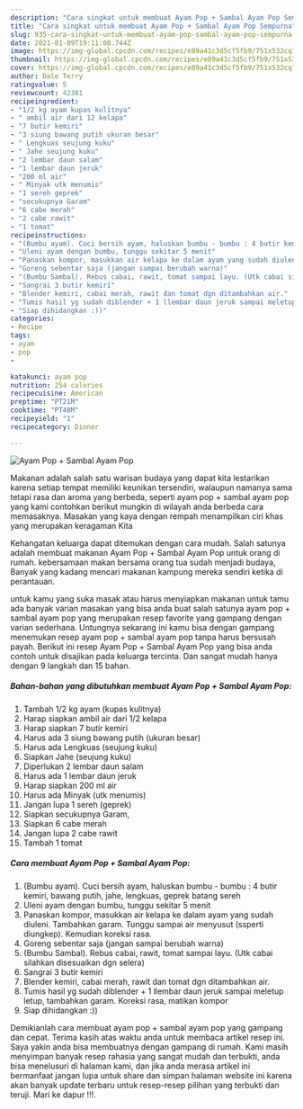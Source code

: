 ```yaml
---
description: "Cara singkat untuk membuat Ayam Pop + Sambal Ayam Pop Sempurna"
title: "Cara singkat untuk membuat Ayam Pop + Sambal Ayam Pop Sempurna"
slug: 935-cara-singkat-untuk-membuat-ayam-pop-sambal-ayam-pop-sempurna
date: 2021-01-09T19:11:08.744Z
image: https://img-global.cpcdn.com/recipes/e89a41c3d5cf5fb9/751x532cq70/ayam-pop-sambal-ayam-pop-foto-resep-utama.jpg
thumbnail: https://img-global.cpcdn.com/recipes/e89a41c3d5cf5fb9/751x532cq70/ayam-pop-sambal-ayam-pop-foto-resep-utama.jpg
cover: https://img-global.cpcdn.com/recipes/e89a41c3d5cf5fb9/751x532cq70/ayam-pop-sambal-ayam-pop-foto-resep-utama.jpg
author: Dale Terry
ratingvalue: 5
reviewcount: 42381
recipeingredient:
- "1/2 kg ayam kupas kulitnya"
- " ambil air dari 12 kelapa"
- "7 butir kemiri"
- "3 siung bawang putih ukuran besar"
- " Lengkuas seujung kuku"
- " Jahe seujung kuku"
- "2 lembar daun salam"
- "1 lembar daun jeruk"
- "200 ml air"
- " Minyak utk menumis"
- "1 sereh geprek"
- "secukupnya Garam"
- "6 cabe merah"
- "2 cabe rawit"
- "1 tomat"
recipeinstructions:
- "(Bumbu ayam). Cuci bersih ayam, haluskan bumbu - bumbu : 4 butir kemiri, bawang putih, jahe, lengkuas, geprek batang sereh"
- "Uleni ayam dengan bumbu, tunggu sekitar 5 menit"
- "Panaskan kompor, masukkan air kelapa ke dalam ayam yang sudah diuleni. Tambahkan garam. Tunggu sampai air menyusut (ssperti diungkep). Kemudian koreksi rasa."
- "Goreng sebentar saja (jangan sampai berubah warna)"
- "(Bumbu Sambal). Rebus cabai, rawit, tomat sampai layu. (Utk cabai silahkan disesuaikan dgn selera)"
- "Sangrai 3 butir kemiri"
- "Blender kemiri, cabai merah, rawit dan tomat dgn ditambahkan air."
- "Tumis hasil yg sudah diblender + 1 llembar daun jeruk sampai meletup letup, tambahkan garam. Koreksi rasa, matikan kompor"
- "Siap dihidangkan :))"
categories:
- Recipe
tags:
- ayam
- pop
- 

katakunci: ayam pop  
nutrition: 254 calories
recipecuisine: American
preptime: "PT21M"
cooktime: "PT48M"
recipeyield: "1"
recipecategory: Dinner

---
```



![Ayam Pop + Sambal Ayam Pop](https://img-global.cpcdn.com/recipes/e89a41c3d5cf5fb9/751x532cq70/ayam-pop-sambal-ayam-pop-foto-resep-utama.jpg)

Makanan adalah salah satu warisan budaya yang dapat kita lestarikan karena setiap tempat memiliki keunikan tersendiri, walaupun namanya sama tetapi rasa dan aroma yang berbeda, seperti ayam pop + sambal ayam pop yang kami contohkan berikut mungkin di wilayah anda berbeda cara memasaknya. Masakan yang kaya dengan rempah menampilkan ciri khas yang merupakan keragaman Kita



Kehangatan keluarga dapat ditemukan dengan cara mudah. Salah satunya adalah membuat makanan Ayam Pop + Sambal Ayam Pop untuk orang di rumah. kebersamaan makan bersama orang tua sudah menjadi budaya, Banyak yang kadang mencari makanan kampung mereka sendiri ketika di perantauan.

untuk kamu yang suka masak atau harus menyiapkan makanan untuk tamu ada banyak varian masakan yang bisa anda buat salah satunya ayam pop + sambal ayam pop yang merupakan resep favorite yang gampang dengan varian sederhana. Untungnya sekarang ini kamu bisa dengan gampang menemukan resep ayam pop + sambal ayam pop tanpa harus bersusah payah.
Berikut ini resep Ayam Pop + Sambal Ayam Pop yang bisa anda contoh untuk disajikan pada keluarga tercinta. Dan sangat mudah hanya dengan 9 langkah dan 15 bahan.


<!--inarticleads1-->

##### Bahan-bahan yang dibutuhkan membuat Ayam Pop + Sambal Ayam Pop:

1. Tambah 1/2 kg ayam (kupas kulitnya)
1. Harap siapkan  ambil air dari 1/2 kelapa
1. Harap siapkan 7 butir kemiri
1. Harus ada 3 siung bawang putih (ukuran besar)
1. Harus ada  Lengkuas (seujung kuku)
1. Siapkan  Jahe (seujung kuku)
1. Diperlukan 2 lembar daun salam
1. Harus ada 1 lembar daun jeruk
1. Harap siapkan 200 ml air
1. Harus ada  Minyak (utk menumis)
1. Jangan lupa 1 sereh (geprek)
1. Siapkan secukupnya Garam,
1. Siapkan 6 cabe merah
1. Jangan lupa 2 cabe rawit
1. Tambah 1 tomat




<!--inarticleads2-->

##### Cara membuat  Ayam Pop + Sambal Ayam Pop:

1. (Bumbu ayam). Cuci bersih ayam, haluskan bumbu - bumbu : 4 butir kemiri, bawang putih, jahe, lengkuas, geprek batang sereh
1. Uleni ayam dengan bumbu, tunggu sekitar 5 menit
1. Panaskan kompor, masukkan air kelapa ke dalam ayam yang sudah diuleni. Tambahkan garam. Tunggu sampai air menyusut (ssperti diungkep). Kemudian koreksi rasa.
1. Goreng sebentar saja (jangan sampai berubah warna)
1. (Bumbu Sambal). Rebus cabai, rawit, tomat sampai layu. (Utk cabai silahkan disesuaikan dgn selera)
1. Sangrai 3 butir kemiri
1. Blender kemiri, cabai merah, rawit dan tomat dgn ditambahkan air.
1. Tumis hasil yg sudah diblender + 1 llembar daun jeruk sampai meletup letup, tambahkan garam. Koreksi rasa, matikan kompor
1. Siap dihidangkan :))




Demikianlah cara membuat ayam pop + sambal ayam pop yang gampang dan cepat. Terima kasih atas waktu anda untuk membaca artikel resep ini. Saya yakin anda bisa membuatnya dengan gampang di rumah. Kami masih menyimpan banyak resep rahasia yang sangat mudah dan terbukti, anda bisa menelusuri di halaman kami, dan jika anda merasa artikel ini bermanfaat jangan lupa untuk share dan simpan halaman website ini karena akan banyak update terbaru untuk resep-resep pilihan yang terbukti dan teruji. Mari ke dapur !!!. 
